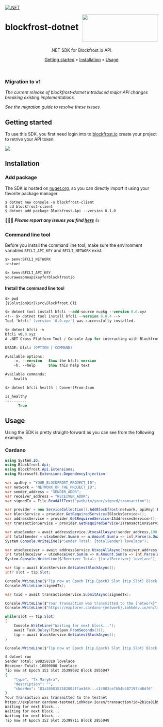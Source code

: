 [![.NET](https://github.com/blockfrost/blockfrost-dotnet/actions/workflows/dotnet.yml/badge.svg?branch=master)](https://github.com/blockfrost/blockfrost-dotnet/actions/workflows/dotnet.yml)
<br/>

<img src="https://blockfrost.io/images/logo.svg" width="250" align="right" height="90">

# blockfrost-dotnet

<br/>

<p align="center">.NET SDK for Blockfrost.io API.</p>
<p align="center">
  <a href="#getting-started">Getting started</a> •
  <a href="#installation">Installation</a> •
  <a href="#usage">Usage</a>
</p>
<br>

### Migration to v1

*The current release of blockfrost-dotnet introduced major API changes breaking existing implementations.*

*See the [migration guide](https://github.com/blockfrost/blockfrost-dotnet/wiki/Migration-Guide) to resolve these issues.*

## Getting started

To use this SDK, you first need login into to [blockfrost.io](https://blockfrost.io) create your project to retrive your API token.

<img src="https://i.imgur.com/smY12ro.png">

<br/>

## Installation

###  Add package

The SDK is hosted on [nuget.org](https://www.nuget.org/packages/Blockfrost.Api/latest), so you can directly import it using your favorite package manager.

```console
$ dotnet new console -n blockfrost-client
$ cd blockfrost-client
$ dotnet add package Blockfrost.Api --version 0.1.0
```

🚧🚧🚧 ***Please report any issues you find [here](https://github.com/blockfrost/blockfrost-dotnet/issues/new)*** 👍

### Command line tool

Before you install the command line tool, make sure the environment variables `BFCLI_API_KEY` and `BFCLI_NETWORK` exist.

```ps
$> $env:BFCLI_NETWORK
testnet

$> $env:BFCLI_API_KEY
yourawesomeapikeyforblockfrostio
```

#### Install the command line tool

```ps
$> pwd
{$SolutionDir}\src\Blockfrost.Cli

$> dotnet tool install bfcli --add-source nupkg --version 0.0.xyz
<!-- $> dotnet tool install bfcli --version 0.0.4 -->
Tool 'bfcli' (version '0.0.xyz') was successfully installed.

$> dotnet bfcli -v
bfcli v0.0.xyz
A .NET Cross Platform Tool / Console App for interacting with Blockfrost API.

USAGE: bfcli (OPTION | COMMAND)

Available options:
    -v, --version   Show the bfcli version
    -h, --help      Show this help text

Available commands:
    health

$> dotnet bfcli health | ConvertFrom-Json

is_healthy
----------
      True
```

## Usage

Using the SDK is pretty straight-forward as you can see from the following example.

### Cardano

```cs
using System.IO;
using Blockfrost.Api;
using Blockfrost.Api.Extensions;
using Microsoft.Extensions.DependencyInjection;

var apiKey = "YOUR_BLOCKFROST_PROJECT_ID";
var network = "NETWORK_OF_THE_PROJECT_ID"; 
var sender_address = "SENDER_ADDR";
var receiver_address = "RECEIVER_ADDR";
var signedTx = File.ReadAllText("path/to/your/signed/transaction");

var provider = new ServiceCollection().AddBlockfrost(network, apiKey).BuildServiceProvider();
var blockService = provider.GetRequiredService<IBlocksService>();
var addressService = provider.GetRequiredService<IAddressesService>();
var transactionService = provider.GetRequiredService<ITransactionsService>();

var utxoSender = await addressService.UtxosAllAsync(sender_address,100,0,ESortOrder.Asc).ConfigureAwait(false);
int totalSender = utxoSender.Sum(m => m.Amount.Sum(a => int.Parse(a.Quantity)));
System.Console.WriteLine($"Sender Total: {totalSender} lovelace");

var utxoReceiver = await addressService.UtxosAllAsync(receiver_address,100,0,ESortOrder.Asc).ConfigureAwait(false);
int totalReceiver = utxoReceiver.Sum(m => m.Amount.Sum(a => int.Parse(a.Quantity)));
System.Console.WriteLine($"Receiver Total: {totalReceiver} lovelace");

var tip = await blockService.GetLatestBlockAsync();
int? slot = tip.Slot;

Console.WriteLine($"Tip now at Epoch {tip.Epoch} Slot {tip.Slot} Block {tip.Height}");
Console.WriteLine(signedTx);

var txid = await transactionService.SubmitAsync(signedTx);

Console.WriteLine($"Your Transaction was transmitted to the {network}");
Console.WriteLine($"https://explorer.cardano-{network}.iohkdev.io/en/transaction?id={txid}");

while(slot == tip.Slot)
{
    Console.WriteLine("Waiting for next block...");
    await Task.Delay(TimeSpan.FromSeconds(3));
    tip = await blockService.GetLatestBlockAsync();
}

Console.WriteLine($"Tip now at Epoch {tip.Epoch} Slot {tip.Slot} Block {tip.Height}");
```


```sh
$ dotnet run
Sender Total: 988258310 lovelace
Receiver Total: 10000000 lovelace
Tip now at Epoch 152 Slot 35399692 Block 2855047
{
    "type": "Tx MaryEra",
    "description": "",
    "cborHex": "83a3008182582002ffae369...c14003ce7b54b487197c40df6"
}
Your Transaction was transmitted to the testnet
https://explorer.cardano-testnet.iohkdev.io/en/transaction?id=2b1ca81b94c5dd737fe939444264046c6fbbe96ff403e49ee99e8022b0e512bb
Waiting for next block...
Waiting for next block...
Waiting for next block...
Tip now at Epoch 152 Slot 35399711 Block 2855048
```

<!--

### IPFS

```cs
// TODO
```

For a more detailed list of possibilities, [check out the wiki](https://github.com/blockfrost/blockfrost-dotnet/wiki).

-->
